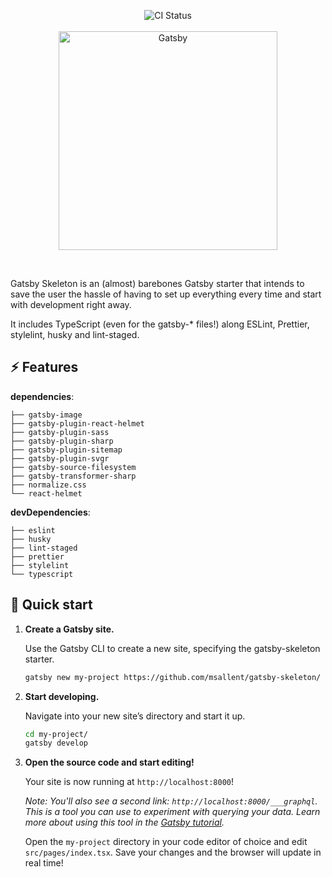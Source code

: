 <p align="center">
  <img alt="CI Status" src="https://travis-ci.com/msallent/gatsby-starter-skeleton.svg?branch=master" />
  <br />
  <br />
  <a href="https://gatsbyjs.org">
    <img alt="Gatsby" src="https://www.gatsbyjs.org/Gatsby-Logo.svg" width="350" />
  </a>
</p>

<br />

Gatsby Skeleton is an (almost) barebones Gatsby starter that intends to save the user the hassle of having to set up everything every time and start with development right away.

It includes TypeScript (even for the gatsby-\* files!) along ESLint, Prettier, stylelint, husky and lint-staged.

## :zap: Features

**dependencies**:

    ├── gatsby-image
    ├── gatsby-plugin-react-helmet
    ├── gatsby-plugin-sass
    ├── gatsby-plugin-sharp
    ├── gatsby-plugin-sitemap
    ├── gatsby-plugin-svgr
    ├── gatsby-source-filesystem
    ├── gatsby-transformer-sharp
    ├── normalize.css
    └── react-helmet

**devDependencies**:

    ├── eslint
    ├── husky
    ├── lint-staged
    ├── prettier
    ├── stylelint
    └── typescript

## 🚀 Quick start

1.  **Create a Gatsby site.**

    Use the Gatsby CLI to create a new site, specifying the gatsby-skeleton starter.

    ```sh
    gatsby new my-project https://github.com/msallent/gatsby-skeleton/
    ```

1.  **Start developing.**

    Navigate into your new site’s directory and start it up.

    ```sh
    cd my-project/
    gatsby develop
    ```

1.  **Open the source code and start editing!**

    Your site is now running at `http://localhost:8000`!

    _Note: You'll also see a second link: _`http://localhost:8000/___graphql`_. This is a tool you can use to experiment with querying your data. Learn more about using this tool in the [Gatsby tutorial](https://www.gatsbyjs.org/tutorial/part-five/#introducing-graphiql)._

    Open the `my-project` directory in your code editor of choice and edit `src/pages/index.tsx`. Save your changes and the browser will update in real time!
